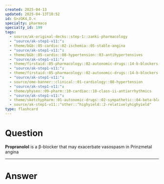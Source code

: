 ```yaml
---
created: 2025-04-13
updated: 2025-04-13T10:52
id: G>zGK4,D.<
specialty: pharmaco
specialty_id: 199
tags:
  - source/ak-original-decks::step-1::zanki-pharmacology
  - "source/ak-step1-v11:": 
  - theme/b&b::05-cardio::02-ischemia::05-stable-angina
  - "source/ak-step1-v11:": 
  - theme/b&b::05-cardio::08-hypertension::03-antihypertensives
  - "source/ak-step1-v11:": 
  - theme/firstaid::05-pharmacology::02-autonomic-drugs::14-b-blockers
  - "source/ak-step1-v11:": 
  - theme/firstaid::05-pharmacology::02-autonomic-drugs::14-b-blockers::b-antagonists::nonselective-b-antagonists::propranolol
  - "source/ak-step1-v11:": 
  - source/ome-banner::clinical::01-cardiology::08-hypertension
  - "source/ak-step1-v11:": 
  - theme/physeo::09-pharm::10-cardiac::18-class-ii-antiarrhythmics
  - "source/ak-step1-v11:": 
  - theme/sketchypharm::01-autonomic-drugs::02-sympathetic::04-beta-blockers
  - source/ak-step1-v11::^other::^highyield::2-relativelyhighyield"
type: flashcard
---
```


# Question
**Propranolol** is a β-blocker that may exacerbate vasospasm in Prinzmetal angina

---

# Answer
